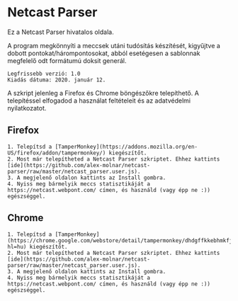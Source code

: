 # Netcast Parser

Ez a Netcast Parser hivatalos oldala.

A program megkönnyíti a meccsek utáni tudósítás készítését, kigyűjtve a dobott pontokat/hárompontosokat, abból esetégesen a sablonnak megfelelő odt formátumú doksit generál.

    Legfrissebb verzió: 1.0
    Kiadás dátuma: 2020. január 12.

A szkript jelenleg a Firefox és Chrome böngészőkre telepíthető.
A telepítéssel elfogadod a használat feltételeit és az adatvédelmi nyilatkozatot.

## Firefox

    1. Telepítsd a [TamperMonkey](https://addons.mozilla.org/en-US/firefox/addon/tampermonkey/) kiegészítőt.
    2. Most már telepítheted a Netcast Parser szkriptet. Ehhez kattints [ide](https://github.com/alex-molnar/netcast-parser/raw/master/netcast_parser.user.js).
    3. A megjelenő oldalon kattints az Install gombra.
    4. Nyiss meg bármelyik meccs statisztikáját a https://netcast.webpont.com/ címen, és használd (vagy épp ne :)) egészséggel.

## Chrome

    1. Telepítsd a [TamperMonkey](https://chrome.google.com/webstore/detail/tampermonkey/dhdgffkkebhmkfjojejmpbldmpobfkfo?hl=hu) kiegészítőt.
    2. Most már telepítheted a Netcast Parser szkriptet. Ehhez kattints [ide](https://github.com/alex-molnar/netcast-parser/raw/master/netcast_parser.user.js).
    3. A megjelenő oldalon kattints az Install gombra.
    4. Nyiss meg bármelyik meccs statisztikáját a https://netcast.webpont.com/ címen, és használd (vagy épp ne :)) egészséggel.
